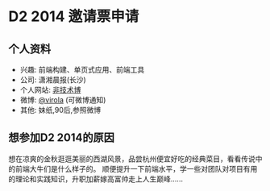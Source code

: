 # D2 2014 邀请票申请

## 个人资料

- 兴趣:     前端构建、单页式应用、前端工具
- 公司:     潇湘晨报(长沙)
- 个人网站: [非技术博](http://www.virola-eko.com) 
- 微博:     [@virola](http://weibo.com/wendy0530/) (可微博通知)
- 其他:     妹纸,90后,参照微博

## 想参加D2 2014的原因

想在凉爽的金秋逛逛美丽的西湖风景，品尝杭州便宜好吃的经典菜目，看看传说中的前端大牛们是什么样子的。
顺便提升一下前端水平，学一些对团队对项目有用的理论和实践知识，升职加薪嫁高富帅走上人生巅峰......